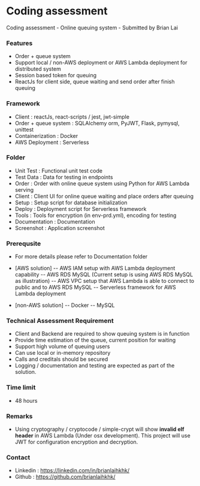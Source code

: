 # Coding assessment
Coding assessment - Online queuing system - Submitted by Brian Lai

### Features

- Order + queue system
- Support local / non-AWS deployment or AWS Lambda deployment for distributed system
- Session based token for queuing
- ReactJs for client side, queue waiting and send order after finish queuing

### Framework 

- Client : reactJs, react-scripts / jest, jwt-simple
- Order + queue system : SQLAlchemy orm, PyJWT, Flask, pymysql, unittest
- Containerization : Docker
- AWS Deployment : Serverless

### Folder

- Unit Test : Functional unit test code
- Test Data : Data for testing in endpoints
- Order : Order with online queue system using Python for AWS Lambda serving
- Client : Client UI for online queue waiting and place orders after queuing
- Setup : Setup script for database initialization
- Deploy : Deployment script for Serverless framework
- Tools : Tools for encryption (in env-prd.yml), encoding for testing
- Documentation : Documentation
- Screenshot : Application screenshot

### Prerequsite

- For more details please refer to Documentation folder

- [AWS solution]
-- AWS IAM setup with AWS Lambda deployment capability
-- AWS RDS MySQL (Current setup is using AWS RDS MySQL as illustration)
-- AWS VPC setup that AWS Lambda is able to connect to public and to AWS RDS MySQL 
-- Serverless framework for AWS Lambda deployment

- [non-AWS solution]
-- Docker
-- MySQL

### Technical Assessment Requirement

- Client and Backend are required to show queuing system is in function
- Provide time estimation of the queue, current position for waiting
- Support high volume of queuing users
- Can use local or in-memory repository
- Calls and creditals should be secured
- Logging / documentation and testing are expected as part of the solution.

### Time limit

- 48 hours

### Remarks

- Using cryptography / cryptocode / simple-crypt will show **invalid elf header** in AWS Lambda (Under osx development). This project will use JWT for configuration encryption and decryption.

### Contact
- Linkedin : https://linkedin.com/in/brianlaihkhk/
- Github : https://github.com/brianlaihkhk/
